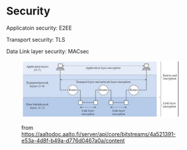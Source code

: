 # Security

Applicatoin security:  E2EE

Transport security: TLS

Data Link layer security: MACsec



<figure><img src="../.gitbook/assets/image (12).png" alt=""><figcaption><p>from <a href="https://aaltodoc.aalto.fi/server/api/core/bitstreams/4a521391-e53a-4d8f-b49a-d776d0467a0a/content">https://aaltodoc.aalto.fi/server/api/core/bitstreams/4a521391-e53a-4d8f-b49a-d776d0467a0a/content</a></p></figcaption></figure>


